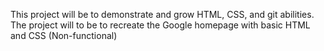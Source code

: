 This project will be to demonstrate and grow HTML, CSS, and git abilities. The project will to be to recreate the Google homepage with basic HTML and CSS (Non-functional)
